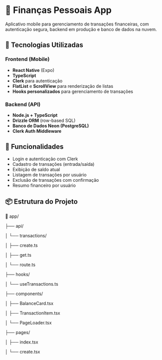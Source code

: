 # 💸 Finanças Pessoais App

Aplicativo mobile para gerenciamento de transações financeiras, com autenticação segura, backend em produção e banco de dados na nuvem.

## 📱 Tecnologias Utilizadas

### Frontend (Mobile)
- **React Native** (Expo)
- **TypeScript**
- **Clerk** para autenticação
- **FlatList** e **ScrollView** para renderização de listas
- **Hooks personalizados** para gerenciamento de transações

### Backend (API)
- **Node.js + TypeScript**
- **Drizzle ORM** (row-based SQL)
- **Banco de Dados Neon (PostgreSQL)**
- **Clerk Auth Middleware**

## 🔐 Funcionalidades

- Login e autenticação com Clerk
- Cadastro de transações (entrada/saída)
- Exibição de saldo atual
- Listagem de transações por usuário
- Exclusão de transações com confirmação
- Resumo financeiro por usuário

## 📦 Estrutura do Projeto

📁 app/

├── api/

│ └── transactions/

│ ├── create.ts

│ ├── get.ts

│ └── route.ts

├── hooks/

│ └── useTransactions.ts

├── components/

│ ├── BalanceCard.tsx

│ ├── TransactionItem.tsx

│ └── PageLoader.tsx

├── pages/

│ ├── index.tsx

│ └── create.tsx